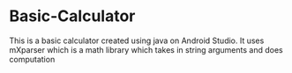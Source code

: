 # Basic-Calculator
This is a basic calculator created using java on Android Studio. 
It uses mXparser which is a math library which takes in string arguments and does computation
